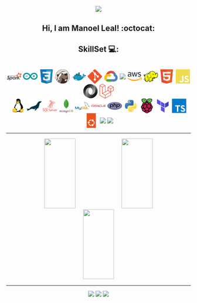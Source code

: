 <div align="center">
  
<img src = "https://raw.githubusercontent.com/gist/vininjr/d29bb07bdadb41e4b0923bc8fa748b1a/raw/88f20c9d749d756be63f22b09f3c4ac570bc5101/programming.gif" width = "325px">
  
## Hi, I am Manoel Leal! :octocat:

</div>

<div align="center">

  ## SkillSet 💻:

<br>
  
  <img align="center" width="40" height="40" src="https://raw.githubusercontent.com/devicons/devicon/6910f0503efdd315c8f9b858234310c06e04d9c0/icons/apachespark/apachespark-original-wordmark.svg"  />
  <img align="center" width="40" heigth="40" src="https://raw.githubusercontent.com/devicons/devicon/6910f0503efdd315c8f9b858234310c06e04d9c0/icons/arduino/arduino-original.svg" /> 
  <img align="center" width="40" heigth="40" src="https://raw.githubusercontent.com/devicons/devicon/6910f0503efdd315c8f9b858234310c06e04d9c0/icons/css3/css3-original.svg" /> 
  <img align="center" width="40" heigth="40" src="https://raw.githubusercontent.com/devicons/devicon/6910f0503efdd315c8f9b858234310c06e04d9c0/icons/dbeaver/dbeaver-original.svg" /> 
  <img align="center" width="40" heigth="40" src="https://raw.githubusercontent.com/devicons/devicon/6910f0503efdd315c8f9b858234310c06e04d9c0/icons/docker/docker-original.svg" /> 
  <img align="center" width="40" heigth="40" src="https://raw.githubusercontent.com/devicons/devicon/6910f0503efdd315c8f9b858234310c06e04d9c0/icons/git/git-original.svg" /> 
  <img align="center" width="40" heigth="40" src="https://raw.githubusercontent.com/devicons/devicon/6910f0503efdd315c8f9b858234310c06e04d9c0/icons/googlecloud/googlecloud-original.svg" /> 
  <img align="center" width="40" heigth="40" src="https://cdn.icon-icons.com/icons2/2699/PNG/512/google_bigquery_logo_icon_168150.png" /> 
  <img align="center" width="40" heigth="40" src="https://raw.githubusercontent.com/devicons/devicon/6910f0503efdd315c8f9b858234310c06e04d9c0/icons/amazonwebservices/amazonwebservices-original-wordmark.svg" /> 
  <img align="center" width="40" heigth="40" src="https://raw.githubusercontent.com/devicons/devicon/6910f0503efdd315c8f9b858234310c06e04d9c0/icons/hadoop/hadoop-original.svg" /> 
  <img align="center" width="40" heigth="40" src="https://raw.githubusercontent.com/devicons/devicon/6910f0503efdd315c8f9b858234310c06e04d9c0/icons/html5/html5-original.svg" /> 
  <img align="center" width="40" heigth="40" src="https://raw.githubusercontent.com/devicons/devicon/6910f0503efdd315c8f9b858234310c06e04d9c0/icons/javascript/javascript-plain.svg" /> 
  <img align="center" width="40" heigth="40" src="https://raw.githubusercontent.com/devicons/devicon/6910f0503efdd315c8f9b858234310c06e04d9c0/icons/json/json-original.svg" /> 
  <img align="center" width="40" heigth="40" src="https://raw.githubusercontent.com/devicons/devicon/6910f0503efdd315c8f9b858234310c06e04d9c0/icons/laravel/laravel-original.svg" /> 
  <br>
  <img align="center" width="40" heigth="40" src="https://raw.githubusercontent.com/devicons/devicon/6910f0503efdd315c8f9b858234310c06e04d9c0/icons/linux/linux-original.svg" /> 
  <img align="center" width="40" heigth="40" src="https://raw.githubusercontent.com/devicons/devicon/6910f0503efdd315c8f9b858234310c06e04d9c0/icons/mariadb/mariadb-original.svg" /> 
  <img align="center" width="40" heigth="40" src="https://raw.githubusercontent.com/devicons/devicon/6910f0503efdd315c8f9b858234310c06e04d9c0/icons/microsoftsqlserver/microsoftsqlserver-plain-wordmark.svg" /> 
  <img align="center" width="40" heigth="40" src="https://raw.githubusercontent.com/devicons/devicon/6910f0503efdd315c8f9b858234310c06e04d9c0/icons/mongodb/mongodb-original-wordmark.svg" /> 
  <img align="center" width="40" heigth="40" src="https://raw.githubusercontent.com/devicons/devicon/6910f0503efdd315c8f9b858234310c06e04d9c0/icons/mysql/mysql-original-wordmark.svg" /> 
  <img align="center" width="40" heigth="40" src="https://raw.githubusercontent.com/devicons/devicon/6910f0503efdd315c8f9b858234310c06e04d9c0/icons/oracle/oracle-original.svg" /> 
  <img align="center" width="40" heigth="40" src="https://raw.githubusercontent.com/devicons/devicon/6910f0503efdd315c8f9b858234310c06e04d9c0/icons/php/php-original.svg" /> 
  <img align="center" width="40" heigth="40" src="https://raw.githubusercontent.com/devicons/devicon/6910f0503efdd315c8f9b858234310c06e04d9c0/icons/python/python-original.svg" /> 
  <img align="center" width="40" heigth="40" src="https://raw.githubusercontent.com/devicons/devicon/6910f0503efdd315c8f9b858234310c06e04d9c0/icons/raspberrypi/raspberrypi-original.svg" /> 
  <img align="center" width="40" heigth="40" src="https://raw.githubusercontent.com/devicons/devicon/6910f0503efdd315c8f9b858234310c06e04d9c0/icons/terraform/terraform-original.svg" /> 
  <img align="center" width="40" heigth="40" src="https://raw.githubusercontent.com/devicons/devicon/6910f0503efdd315c8f9b858234310c06e04d9c0/icons/typescript/typescript-original.svg" /> 
  <img align="center" width="40" heigth="40" src="https://raw.githubusercontent.com/devicons/devicon/6910f0503efdd315c8f9b858234310c06e04d9c0/icons/ubuntu/ubuntu-original.svg" /> 
  <img align="center" width="40" heigth="40" src="https://cdn.jsdelivr.net/gh/devicons/devicon/icons/vscode/vscode-original.svg" /> 
  <img align="center" width="40" heigth="40" src="https://logos-world.net/wp-content/uploads/2022/02/Microsoft-Power-BI-Logo-2016.png" /> 
   
</div>


---

<div align="center">  
  <img width="41%" height="190px" src="https://github-readme-stats.vercel.app/api/top-langs/?username=omanoelleal&layout=compact&langs_count=6&theme=calm_pink&disable_animations=false&" />
  <img width="41%" height="190px" src="https://github-readme-stats.vercel.app/api?username=omanoelleal&show_icons=true&include_all_commits=false&count_private=true&theme=calm_pink&disable_animations=false&show=reviews&"/>
  <img width="41%" height="190px" src="http://github-readme-streak-stats.herokuapp.com?user=omanoelleal&theme=calm_pink&date_format=j%20M%5B%20Y%5D)"/>
</div>

---

<div align="center">
  <a href="https://www.linkedin.com/in/manoelleal" target="_blank"><img src="https://img.shields.io/badge/-LinkedIn-%230077B5?style=for-the-badge&logo=linkedin&logoColor=white" target="_blank"></a> 
  <a href = "mailto:manoel.leal17@gmail.com"><img src="https://img.shields.io/badge/-Gmail-%23333?style=for-the-badge&logo=gmail&logoColor=white" target="_blank"></a>
  <a href="https://instagram.com/im.manoel" target="_blank"><img src="https://img.shields.io/badge/-Instagram-%23E4405F?style=for-the-badge&logo=instagram&logoColor=white" target="_blank"></a>
  
</div>
